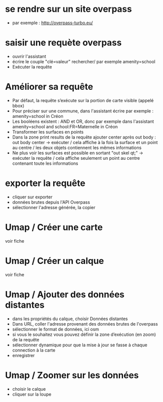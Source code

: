 # se rendre sur un site overpass
* par exemple : http://overpass-turbo.eu/

# saisir une requète overpass
* ouvrir l'assistant
* écrire le couple "clé=valeur" rechercher/ par exemple amenity=school
* Exécuter la requête

# Améliorer sa requête
* Par défaut, la requête s’exécute sur la portion de carte visible (appelé bbox)
* Pour préciser sur une commune, dans l'assistant écrire par exemple : amenity=school in Créon
* Les booléens existent : AND et OR, donc par exemple dans l'assistant amenity=school and school:FR=Maternelle in Créon
* Transformer les surfaces en points
 * Dans la zone print results de la requête ajouter center après out body : out body center -> exécuter / cela affiche à la fois la surface et un point au centre / les deux objets contiennent les mêmes informations
 * Ne plus voir les surfaces est possible en sortant "out skel qt;" -> exécuter la requête / cela affiche seulement un point au centre contenant toute les informations 

# exporter la requête
* cliquer sur exporter
* données brutes depuis l'API Overpass
* sélectionner l'adresse générée, la copier

# Umap / Créer une carte
voir fiche

# Umap / Créer un calque
voir fiche

# Umap / Ajouter des données distantes
* dans les propriétés du calque, choisir Données distantes
* Dans URL, coller l'adresse provenant des données brutes de l'overpass
* sélectionner le format de données, ici osm
* si vous le souhaitez vous pouvez définir la zone d’exécution (en zoom) de la requête
* sélectionner dynamique pour que la mise à jour se fasse à chaque connection à la carte
* enregistrer

# Umap / Zoomer sur les données
* choisir le calque
* cliquer sur la loupe
